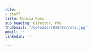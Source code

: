 ```yaml
---
role:
- staff
title: Monica Ross
sub_heading: Director, PMO
thumbnail: "/uploads/2019/07/ross.jpg"
email: ''
linkedin: ''

---
```

